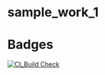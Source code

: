 # sample_work_1
# Badges

[![CI_Build Check](https://github.com/KCPooja/sample_work_1/actions/workflows/main_Build.yml/badge.svg)](https://github.com/KCPooja/sample_work_1/actions/workflows/main_Build.yml)
